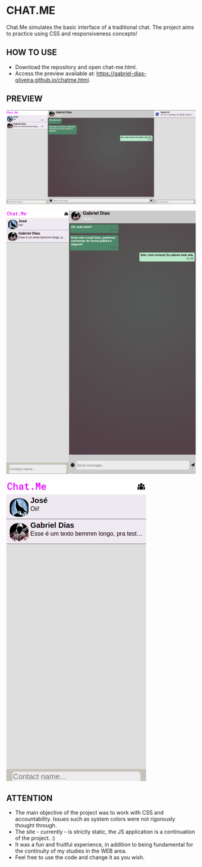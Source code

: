 # CHAT.ME

Chat.Me simulates the basic interface of a traditional chat.
The project aims to practice using CSS and responsiveness concepts!

## HOW TO USE

* Download the repository and open chat-me.html.
* Access the preview available at: https://gabriel-dias-oliveira.github.io/chatme.html.

## PREVIEW

<p aling="left">
    <img src="src/images/git-images/chat-me-web.png" title="chat-me-web"></img> 
</p>
<p>
    <img src="src/images/git-images/chat-me-tablet.png" title="chat-me-tablet"></img> 
</p>
<p>
    <img src="src/images/git-images/chat-me-mobile.png" title="chat-me-mobile"></img> 
</p>

## ATTENTION

* The main objective of the project was to work with CSS and accountability. Issues such as system colors were not rigorously thought through.
* The site - currently - is strictly static, the JS application is a continuation of the project. :)
* It was a fun and fruitful experience, in addition to being fundamental for the continuity of my studies in the WEB area.
* Feel free to use the code and change it as you wish.
